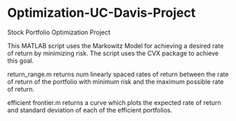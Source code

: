 # Optimization-UC-Davis-Project

Stock Portfolio Optimization Project

This MATLAB script uses the Markowitz Model for achieving a desired rate of return by minimizing risk.
The script uses the CVX package to achieve this goal.

return_range.m returns num linearly spaced rates of return
between the rate of return of the portfolio with minimum risk and the
maximum possible rate of return.

efficient frontier.m returns a curve which plots the expected rate of return and standard deviation of each of
the efficient portfolios.

